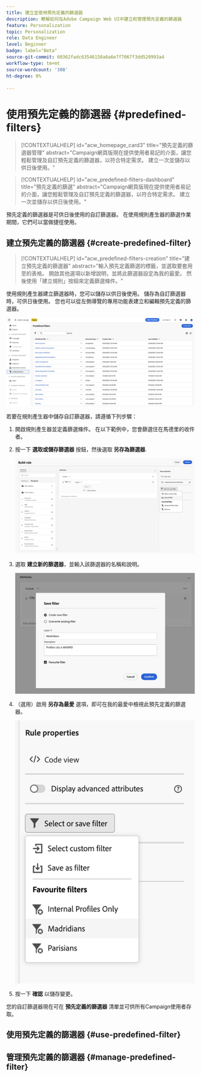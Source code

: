 ```yaml
---
title: 建立並使用預先定義的篩選器
description: 瞭解如何在Adobe Campaign Web UI中建立和管理預先定義的篩選器
feature: Personalization
topic: Personalization
role: Data Engineer
level: Beginner
badge: label="Beta"
source-git-commit: 60362fadc63546158a6a6e7f7067f3dd520993a4
workflow-type: tm+mt
source-wordcount: '308'
ht-degree: 0%

---
```


# 使用預先定義的篩選器 {#predefined-filters}

>[!CONTEXTUALHELP]
>id="acw_homepage_card3"
>title="預先定義的篩選器管理"
>abstract="Campaign網頁版現在提供使用者易記的介面，讓您輕鬆管理及自訂預先定義的篩選器，以符合特定需求。 建立一次並儲存以供日後使用。"

>[!CONTEXTUALHELP]
>id="acw_predefined-filters-dashboard"
>title="預先定義的篩選"
>abstract="Campaign網頁版現在提供使用者易記的介面，讓您輕鬆管理及自訂預先定義的篩選器，以符合特定需求。 建立一次並儲存以供日後使用。"

預先定義的篩選器是可供日後使用的自訂篩選器。 在使用規則產生器的篩選作業期間，它們可以當做捷徑使用。


## 建立預先定義的篩選器 {#create-predefined-filter}

>[!CONTEXTUALHELP]
>id="acw_predefined-filters-creation"
>title="建立預先定義的篩選器"
>abstract="輸入預先定義篩選的標籤，並選取要套用至的表格。 開啟其他選項以新增說明，並將此篩選器設定為我的最愛。 然後使用「建立規則」按鈕來定義篩選條件。"

使用規則產生器建立篩選器時，您可以儲存以供日後使用。 儲存為自訂篩選器時，可供日後使用。 您也可以從左側導覽的專用功能表建立和編輯預先定義的篩選器。

![](assets/predefined-filters-menu.png)

若要在規則產生器中儲存自訂篩選器，請遵循下列步驟：

1. 開啟規則產生器並定義篩選條件。 在以下範例中，您會篩選住在馬德里的收件者。
1. 按一下 **選取或儲存篩選器** 按鈕，然後選取 **另存為篩選器**.

   ![](assets/predefined-filters-save.png)

1. 選取 **建立新的篩選器**，並輸入該篩選器的名稱和說明。

   ![](assets/predefined-filters-save-filter.png)

1. （選用）啟用 **另存為最愛** 選項，即可在我的最愛中檢視此預先定義的篩選器。

   ![](assets/predefined-filters-favorite.png)

1. 按一下 **確認** 以儲存變更。

您的自訂篩選器現在可在 **預先定義的篩選器** 清單並可供所有Campaign使用者存取。


## 使用預先定義的篩選器 {#use-predefined-filter}



## 管理預先定義的篩選器 {#manage-predefined-filter}

